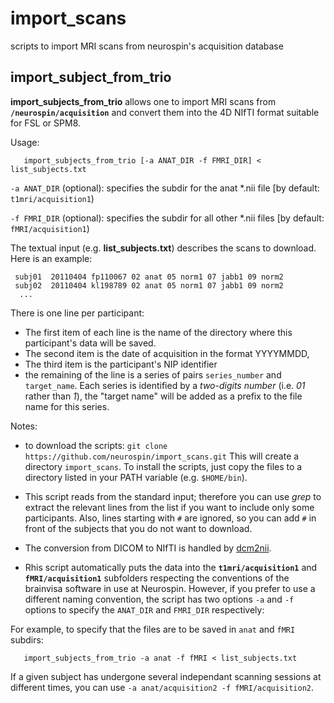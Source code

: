import_scans
============

scripts to import MRI scans from neurospin's  acquisition database

import_subject_from_trio
------------------------

**import_subjects_from_trio** allows one to import MRI scans from **`/neurospin/acquisition`** and convert them into the 4D NIfTI format
suitable for FSL or SPM8.

Usage:
```
   import_subjects_from_trio [-a ANAT_DIR -f FMRI_DIR] < list_subjects.txt
```


`-a ANAT_DIR` (optional): specifies the subdir for the anat *.nii file [by default: `t1mri/acquisition1`)

`-f FMRI_DIR` (optional): specifies the subdir for all other *.nii files [by default: `fMRI/acquisition1`)

The textual input (e.g. **list_subjects.txt**) describes the scans to download. Here is an example:

```
 subj01  20110404 fp110067 02 anat 05 norm1 07 jabb1 09 norm2 
 subj02  20110404 kl198789 02 anat 05 norm1 07 jabb1 09 norm2 
  ...
```

There is one line per participant: 

- The first item of each line is the name of the directory where this participant's data will be saved.
- The second item is the date of acquisition in the format YYYYMMDD,
- The third item is the participant's NIP identifier
- the remaining of the line is a series of pairs `series_number` and `target_name`. Each series is identified by a *two-digits number* (i.e. *01* rather than *1*), the "target name" will be added as a prefix to the file name for
this series.


Notes:
* to download the scripts: 
`git clone https://github.com/neurospin/import_scans.git`
This will create a directory `import_scans`. To install the scripts, just copy the files to a directory listed in your PATH variable (e.g. `$HOME/bin`). 

* This script reads from the standard input; therefore you can use _grep_ to extract the relevant lines from the list if you want to include only some participants. Also, lines starting with `#` are ignored, so you can add `#` in front of the subjects that you do not want to download.

* The conversion from DICOM to NIfTI is handled by [dcm2nii](http://people.cas.sc.edu/rorden/mricron/dcm2nii.html).

* Rhis script automatically puts the data into the **`t1mri/acquisition1`** and **`fMRI/acquisition1`** subfolders respecting the conventions of the  brainvisa software in use at Neurospin. However, if you prefer to use a different naming convention, the script has two options `-a` and `-f` options to specify the `ANAT_DIR` and `FMRI_DIR` respectively:

For example, to specify that the files are to be saved in `anat` and `fMRI` subdirs: 
```
   import_subjects_from_trio -a anat -f fMRI < list_subjects.txt
```

If a given subject has undergone several independant scanning sessions at different times, you can use `-a anat/acquisition2 -f fMRI/acquisition2`.



